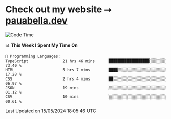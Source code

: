 # Check out my website ⭢ [pauabella.dev](https://pauabella.dev)

<!--START_SECTION:waka-->
![Code Time](http://img.shields.io/badge/Code%20Time-3%2C337%20hrs%2046%20mins-blue)

📊 **This Week I Spent My Time On** 

```text
💬 Programming Languages: 
TypeScript               21 hrs 46 mins      ██████████████████░░░░░░░   73.40 % 
HTML                     5 hrs 7 mins        ████░░░░░░░░░░░░░░░░░░░░░   17.28 % 
CSS                      2 hrs 4 mins        ██░░░░░░░░░░░░░░░░░░░░░░░   06.97 % 
JSON                     19 mins             ░░░░░░░░░░░░░░░░░░░░░░░░░   01.12 % 
CSV                      10 mins             ░░░░░░░░░░░░░░░░░░░░░░░░░   00.61 % 
```


 Last Updated on 15/05/2024 18:05:46 UTC
<!--END_SECTION:waka-->
